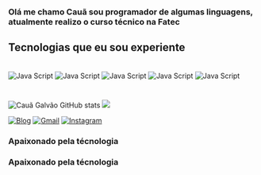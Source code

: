 
### Olá me chamo Cauã sou programador de algumas linguagens, atualmente realizo o curso técnico na Fatec

 ## Tecnologias que eu sou experiente

<div style="display: inline_block"><br/>
<img align="center" alt = "Java Script" src="https://img.shields.io/badge/React-20232A?style=for-the-badge&logo=react&logoColor=61DAFB">
<img align="center" alt = "Java Script" src="https://img.shields.io/badge/JavaScript-F7DF1E?style=for-the-badge&logo=javascript&logoColor=black">
<img align="center" alt = "Java Script" src="https://img.shields.io/badge/Node.js-43853D?style=for-the-badge&logo=node.js&logoColor=white">
<img align="center" alt = "Java Script" src="https://img.shields.io/badge/PHP-777BB4?style=for-the-badge&logo=php&logoColor=white">
<img align="center" alt = "Java Script" src="https://img.shields.io/badge/Google_Cloud-4285F4?style=for-the-badge&logo=google-cloud&logoColor=white">
</div>

#

![Cauã  Galvão GitHub stats](https://github-readme-stats.vercel.app/api?username=cauagalvao30900&show_icons=true&theme=dracula)
![](https://github-readme-stats.vercel.app/api/top-langs/?username=cauagalvao30900&hide_progress=true&theme=dark)



[![Blog](https://img.shields.io/badge/LinkedIn-0077B5?style=for-the-badge&logo=linkedin&logoColor=white)](https://www.linkedin.com/in/cauã-galvão-690423254/)
[![Gmail](https://img.shields.io/badge/Gmail-D14836?style=for-the-badge&logo=gmail&logoColor=white)](https://mail.google.com/mail/u/2/#inbox)
[![Instagram](https://img.shields.io/badge/Instagram-E4405F?style=for-the-badge&logo=instagram&logoColor=white)](https://www.instagram.com/eugalvao._/)


### Apaixonado pela técnologia
### Apaixonado pela técnologia
